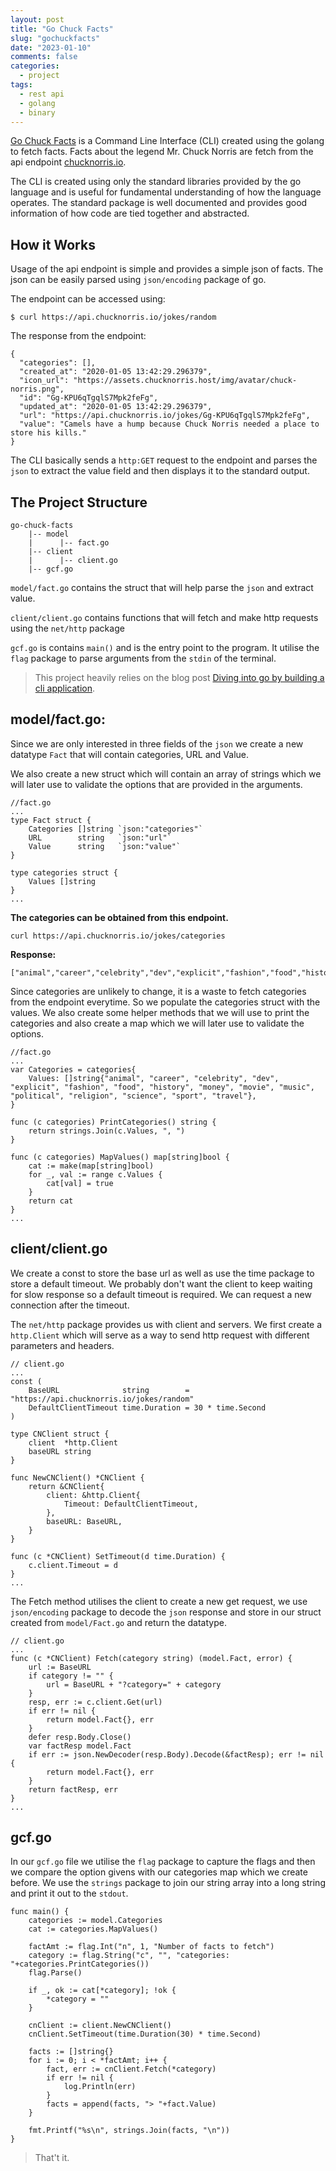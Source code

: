 ```yaml
---
layout: post
title: "Go Chuck Facts"
slug: "gochuckfacts"
date: "2023-01-10"
comments: false
categories:
  - project
tags:
  - rest api
  - golang
  - binary
---
```


[Go Chuck Facts](https://github.com/nga1hte/go-chuck-facts) is a Command Line Interface (CLI) created using the golang to fetch facts. Facts about the legend Mr. Chuck Norris are fetch from the api endpoint [chucknorris.io](https://api.chucknorris.io). 

The CLI is created using only the standard libraries provided by the go language and is useful for fundamental understanding of how the language operates. The standard package is well documented and provides good information of how code are tied together and abstracted.

## How it Works

Usage of the api endpoint is simple and provides a simple json of facts. The json can be easily parsed using ```json/encoding``` package of go. 

The endpoint can be accessed using:

```
$ curl https://api.chucknorris.io/jokes/random 

```

The response from the endpoint:

```
{
  "categories": [],
  "created_at": "2020-01-05 13:42:29.296379",
  "icon_url": "https://assets.chucknorris.host/img/avatar/chuck-norris.png",
  "id": "Gg-KPU6qTgqlS7Mpk2feFg",
  "updated_at": "2020-01-05 13:42:29.296379",
  "url": "https://api.chucknorris.io/jokes/Gg-KPU6qTgqlS7Mpk2feFg",
  "value": "Camels have a hump because Chuck Norris needed a place to store his kills."
}
```
The CLI basically sends a ```http:GET``` request to the endpoint and parses the ```json``` to extract the value field and then displays it to the standard output.

## The Project Structure

```
go-chuck-facts
    |-- model
    |      |-- fact.go
    |-- client
    |      |-- client.go
    |-- gcf.go

```

```model/fact.go``` contains the struct that will help parse the ```json``` and extract value.

```client/client.go``` contains functions that will fetch and make http requests using the ```net/http``` package

```gcf.go``` is contains ```main()``` and is the entry point to the program. It utilise the ```flag``` package to parse arguments from the ```stdin``` of the terminal.

> This project heavily relies on the blog post [Diving into go by building a cli application](https://dev.to/erybz/diving-into-go-by-building-a-cli-application-28k9).

## model/fact.go:

Since we are only interested in three fields of the ```json``` we create a new datatype ```Fact``` that will contain categories, URL and Value.

We also create a new struct which will contain an array of strings which we will later use to validate the options that are provided in the arguments.
```
//fact.go
...
type Fact struct {
	Categories []string `json:"categories"`
	URL        string   `json:"url"`
	Value      string   `json:"value"`
}

type categories struct {
	Values []string
}
...
```

**The categories can be obtained from this endpoint.**
```
curl https://api.chucknorris.io/jokes/categories
```

**Response:**
```
["animal","career","celebrity","dev","explicit","fashion","food","history","money","movie","music","political","religion","science","sport","travel"]
```

Since categories are unlikely to change, it is a waste to fetch categories from the endpoint everytime. So we populate the categories struct with the values.
We also create some helper methods that we will use to print the categories and also create a map which we will later use to validate the options.
```
//fact.go
...
var Categories = categories{
	Values: []string{"animal", "career", "celebrity", "dev", "explicit", "fashion", "food", "history", "money", "movie", "music", "political", "religion", "science", "sport", "travel"},
}

func (c categories) PrintCategories() string {
	return strings.Join(c.Values, ", ")
}

func (c categories) MapValues() map[string]bool {
	cat := make(map[string]bool)
	for _, val := range c.Values {
		cat[val] = true
	}
	return cat
}
...
```

## client/client.go

We create a const to store the base url as well as use the time package to store a default timeout. We probably don't want the client to keep waiting for slow response so a default timeout is required. We can request a new connection after the timeout.

The ```net/http``` package provides us with client and servers. We first create a ```http.Client``` which will serve as a way to send http request with different parameters and headers. 

```
// client.go
...
const (
	BaseURL              string        = "https://api.chucknorris.io/jokes/random"
	DefaultClientTimeout time.Duration = 30 * time.Second
)

type CNClient struct {
	client  *http.Client
	baseURL string
}

func NewCNClient() *CNClient {
	return &CNClient{
		client: &http.Client{
			Timeout: DefaultClientTimeout,
		},
		baseURL: BaseURL,
	}
}

func (c *CNClient) SetTimeout(d time.Duration) {
	c.client.Timeout = d
}
...
```

The Fetch method utilises the client to create a new get request, we use ```json/encoding``` package to decode the ```json``` response and store in our struct created from ```model/Fact.go``` and return the datatype.
```
// client.go
...
func (c *CNClient) Fetch(category string) (model.Fact, error) {
	url := BaseURL
	if category != "" {
		url = BaseURL + "?category=" + category
	}
	resp, err := c.client.Get(url)
	if err != nil {
		return model.Fact{}, err
	}
	defer resp.Body.Close()
	var factResp model.Fact
	if err := json.NewDecoder(resp.Body).Decode(&factResp); err != nil {
		return model.Fact{}, err
	}
	return factResp, err
}
...
```

## gcf.go
In our ```gcf.go``` file we utilise the ```flag``` package to capture the  flags and then we compare the option givens with our categories map which we create before. We use the ```strings``` package to join our string array into a long string and print it out to the ```stdout```.

```
func main() {
	categories := model.Categories
	cat := categories.MapValues()

	factAmt := flag.Int("n", 1, "Number of facts to fetch")
	category := flag.String("c", "", "categories: "+categories.PrintCategories())
	flag.Parse()

	if _, ok := cat[*category]; !ok {
		*category = ""
	}

	cnClient := client.NewCNClient()
	cnClient.SetTimeout(time.Duration(30) * time.Second)

	facts := []string{}
	for i := 0; i < *factAmt; i++ {
		fact, err := cnClient.Fetch(*category)
		if err != nil {
			log.Println(err)
		}
		facts = append(facts, "> "+fact.Value)
	}

	fmt.Printf("%s\n", strings.Join(facts, "\n"))
}

```

> That't it.



